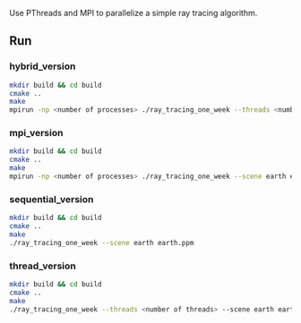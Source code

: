 Use PThreads and MPI to parallelize a simple ray tracing algorithm.

## Run

### hybrid_version

```bash
mkdir build && cd build
cmake ..
make
mpirun -np <number of processes> ./ray_tracing_one_week --threads <number of threads> --scene earth earth.ppm
```

### mpi_version

```bash
mkdir build && cd build
cmake ..
make
mpirun -np <number of processes> ./ray_tracing_one_week --scene earth earth.ppm
```

### sequential_version

```bash
mkdir build && cd build
cmake ..
make
./ray_tracing_one_week --scene earth earth.ppm
```

### thread_version

```bash
mkdir build && cd build
cmake ..
make
./ray_tracing_one_week --threads <number of threads> --scene earth earth.ppm
```
